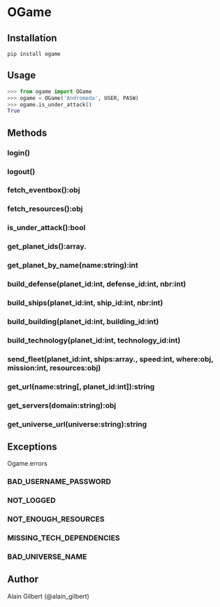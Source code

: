 # OGame



## Installation

`pip install ogame`



## Usage

```py
>>> from ogame import OGame
>>> ogame = OGame('Andromeda', USER, PASW)
>>> ogame.is_under_attack()
True
```



## Methods

### login()

### logout()

### fetch_eventbox():obj

### fetch_resources():obj

### is_under_attack():bool

### get_planet_ids():array.<int>

### get_planet_by_name(name:string):int

### build_defense(planet_id:int, defense_id:int, nbr:int)

### build_ships(planet_id:int, ship_id:int, nbr:int)

### build_building(planet_id:int, building_id:int)

### build_technology(planet_id:int, technology_id:int)

### send_fleet(planet_id:int, ships:array.<tuple>, speed:int, where:obj, mission:int, resources:obj)

### get_url(name:string[, planet_id:int]):string

### get_servers(domain:string):obj

### get_universe_url(universe:string):string



## Exceptions

Ogame.errors

### BAD_USERNAME_PASSWORD

### NOT_LOGGED

### NOT_ENOUGH_RESOURCES

### MISSING_TECH_DEPENDENCIES

### BAD_UNIVERSE_NAME



## Author

Alain Gilbert (@alain_gilbert)
